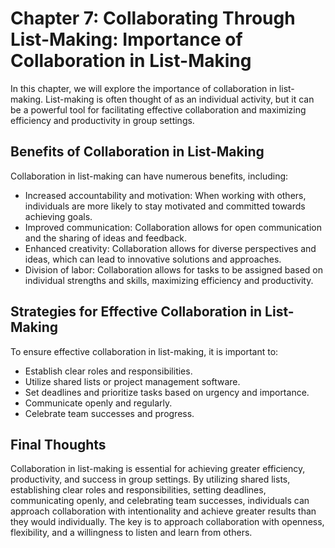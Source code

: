 Chapter 7: Collaborating Through List-Making: Importance of Collaboration in List-Making
========================================================================================

In this chapter, we will explore the importance of collaboration in list-making. List-making is often thought of as an individual activity, but it can be a powerful tool for facilitating effective collaboration and maximizing efficiency and productivity in group settings.

Benefits of Collaboration in List-Making
----------------------------------------

Collaboration in list-making can have numerous benefits, including:

* Increased accountability and motivation: When working with others, individuals are more likely to stay motivated and committed towards achieving goals.
* Improved communication: Collaboration allows for open communication and the sharing of ideas and feedback.
* Enhanced creativity: Collaboration allows for diverse perspectives and ideas, which can lead to innovative solutions and approaches.
* Division of labor: Collaboration allows for tasks to be assigned based on individual strengths and skills, maximizing efficiency and productivity.

Strategies for Effective Collaboration in List-Making
-----------------------------------------------------

To ensure effective collaboration in list-making, it is important to:

* Establish clear roles and responsibilities.
* Utilize shared lists or project management software.
* Set deadlines and prioritize tasks based on urgency and importance.
* Communicate openly and regularly.
* Celebrate team successes and progress.

Final Thoughts
--------------

Collaboration in list-making is essential for achieving greater efficiency, productivity, and success in group settings. By utilizing shared lists, establishing clear roles and responsibilities, setting deadlines, communicating openly, and celebrating team successes, individuals can approach collaboration with intentionality and achieve greater results than they would individually. The key is to approach collaboration with openness, flexibility, and a willingness to listen and learn from others.


